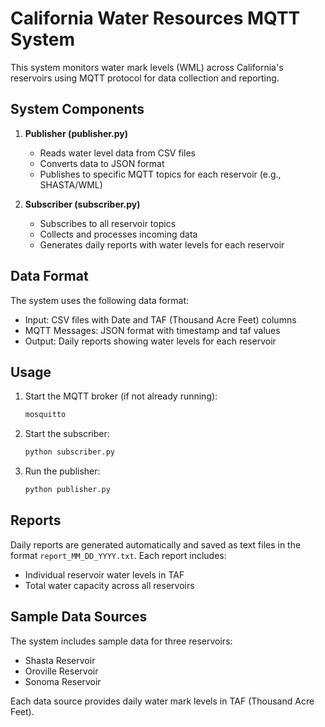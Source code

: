 # California Water Resources MQTT System

This system monitors water mark levels (WML) across California's reservoirs using MQTT protocol for data collection and reporting.

## System Components

1. **Publisher (publisher.py)**
   - Reads water level data from CSV files
   - Converts data to JSON format
   - Publishes to specific MQTT topics for each reservoir (e.g., SHASTA/WML)

2. **Subscriber (subscriber.py)**
   - Subscribes to all reservoir topics
   - Collects and processes incoming data
   - Generates daily reports with water levels for each reservoir

## Data Format

The system uses the following data format:
- Input: CSV files with Date and TAF (Thousand Acre Feet) columns
- MQTT Messages: JSON format with timestamp and taf values
- Output: Daily reports showing water levels for each reservoir

## Usage

1. Start the MQTT broker (if not already running):
   ```bash
   mosquitto
   ```

2. Start the subscriber:
   ```bash
   python subscriber.py
   ```

3. Run the publisher:
   ```bash
   python publisher.py
   ```

## Reports

Daily reports are generated automatically and saved as text files in the format `report_MM_DD_YYYY.txt`. Each report includes:
- Individual reservoir water levels in TAF
- Total water capacity across all reservoirs

## Sample Data Sources
The system includes sample data for three reservoirs:
- Shasta Reservoir
- Oroville Reservoir
- Sonoma Reservoir

Each data source provides daily water mark levels in TAF (Thousand Acre Feet).
